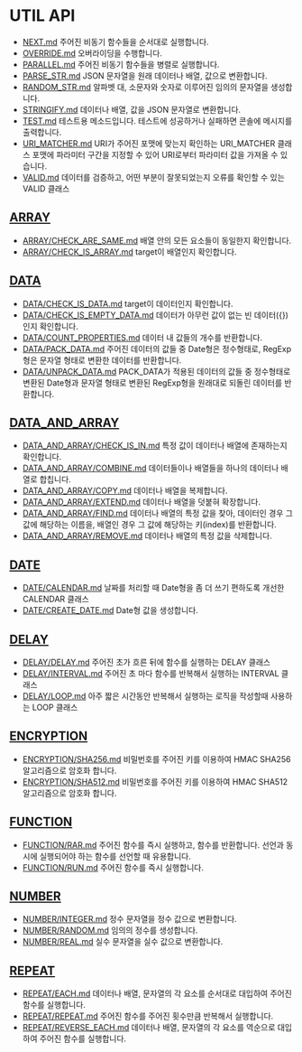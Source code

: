 # UTIL API
* [NEXT.md](NEXT.md) 주어진 비동기 함수들을 순서대로 실행합니다.
* [OVERRIDE.md](OVERRIDE.md) 오버라이딩을 수행합니다.
* [PARALLEL.md](PARALLEL.md) 주어진 비동기 함수들을 병렬로 실행합니다.
* [PARSE_STR.md](PARSE_STR.md) JSON 문자열을 원래 데이터나 배열, 값으로 변환합니다.
* [RANDOM_STR.md](RANDOM_STR.md) 알파벳 대, 소문자와 숫자로 이루어진 임의의 문자열을 생성합니다.
* [STRINGIFY.md](STRINGIFY.md) 데이터나 배열, 값을 JSON 문자열로 변환합니다.
* [TEST.md](TEST.md) 테스트용 메소드입니다.  테스트에 성공하거나 실패하면 콘솔에 메시지를 출력합니다.
* [URI_MATCHER.md](URI_MATCHER.md) URI가 주어진 포맷에 맞는지 확인하는 URI_MATCHER 클래스  포맷에 파라미터 구간을 지정할 수 있어 URI로부터 파라미터 값을 가져올 수 있습니다.
* [VALID.md](VALID.md) 데이터를 검증하고, 어떤 부분이 잘못되었는지 오류를 확인할 수 있는 VALID 클래스

## [ARRAY](ARRAY/README.md)
* [ARRAY/CHECK_ARE_SAME.md](ARRAY/CHECK_ARE_SAME.md) 배열 안의 모든 요소들이 동일한지 확인합니다.
* [ARRAY/CHECK_IS_ARRAY.md](ARRAY/CHECK_IS_ARRAY.md) target이 배열인지 확인합니다.

## [DATA](DATA/README.md)
* [DATA/CHECK_IS_DATA.md](DATA/CHECK_IS_DATA.md) target이 데이터인지 확인합니다.
* [DATA/CHECK_IS_EMPTY_DATA.md](DATA/CHECK_IS_EMPTY_DATA.md) 데이터가 아무런 값이 없는 빈 데이터({})인지 확인합니다.
* [DATA/COUNT_PROPERTIES.md](DATA/COUNT_PROPERTIES.md) 데이터 내 값들의 개수를 반환합니다.
* [DATA/PACK_DATA.md](DATA/PACK_DATA.md) 주어진 데이터의 값들 중 Date형은 정수형태로, RegExp형은 문자열 형태로 변환한 데이터를 반환합니다.
* [DATA/UNPACK_DATA.md](DATA/UNPACK_DATA.md) PACK_DATA가 적용된 데이터의 값들 중 정수형태로 변환된 Date형과 문자열 형태로 변환된 RegExp형을 원래대로 되돌린 데이터를 반환합니다.

## [DATA_AND_ARRAY](DATA_AND_ARRAY/README.md)
* [DATA_AND_ARRAY/CHECK_IS_IN.md](DATA_AND_ARRAY/CHECK_IS_IN.md) 특정 값이 데이터나 배열에 존재하는지 확인합니다.
* [DATA_AND_ARRAY/COMBINE.md](DATA_AND_ARRAY/COMBINE.md) 데이터들이나 배열들을 하나의 데이터나 배열로 합칩니다.
* [DATA_AND_ARRAY/COPY.md](DATA_AND_ARRAY/COPY.md) 데이터나 배열을 복제합니다.
* [DATA_AND_ARRAY/EXTEND.md](DATA_AND_ARRAY/EXTEND.md) 데이터나 배열을 덧붙혀 확장합니다.
* [DATA_AND_ARRAY/FIND.md](DATA_AND_ARRAY/FIND.md) 데이터나 배열의 특정 값을 찾아, 데이터인 경우 그 값에 해당하는 이름을, 배열인 경우 그 값에 해당하는 키(index)를 반환합니다.
* [DATA_AND_ARRAY/REMOVE.md](DATA_AND_ARRAY/REMOVE.md) 데이터나 배열의 특정 값을 삭제합니다.

## [DATE](DATE/README.md)
* [DATE/CALENDAR.md](DATE/CALENDAR.md) 날짜를 처리할 때 Date형을 좀 더 쓰기 편하도록 개선한 CALENDAR 클래스
* [DATE/CREATE_DATE.md](DATE/CREATE_DATE.md) Date형 값을 생성합니다.

## [DELAY](DELAY/README.md)
* [DELAY/DELAY.md](DELAY/DELAY.md) 주어진 초가 흐른 뒤에 함수를 실행하는 DELAY 클래스
* [DELAY/INTERVAL.md](DELAY/INTERVAL.md) 주어진 초 마다 함수를 반복해서 실행하는 INTERVAL 클래스
* [DELAY/LOOP.md](DELAY/LOOP.md) 아주 짧은 시간동안 반복해서 실행하는 로직을 작성할때 사용하는 LOOP 클래스

## [ENCRYPTION](ENCRYPTION/README.md)
* [ENCRYPTION/SHA256.md](ENCRYPTION/SHA256.md) 비밀번호를 주어진 키를 이용하여 HMAC SHA256 알고리즘으로 암호화 합니다.
* [ENCRYPTION/SHA512.md](ENCRYPTION/SHA512.md) 비밀번호를 주어진 키를 이용하여 HMAC SHA512 알고리즘으로 암호화 합니다.

## [FUNCTION](FUNCTION/README.md)
* [FUNCTION/RAR.md](FUNCTION/RAR.md) 주어진 함수를 즉시 실행하고, 함수를 반환합니다.  선언과 동시에 실행되어야 하는 함수를 선언할 때 유용합니다.
* [FUNCTION/RUN.md](FUNCTION/RUN.md) 주어진 함수를 즉시 실행합니다.

## [NUMBER](NUMBER/README.md)
* [NUMBER/INTEGER.md](NUMBER/INTEGER.md) 정수 문자열을 정수 값으로 변환합니다.
* [NUMBER/RANDOM.md](NUMBER/RANDOM.md) 임의의 정수를 생성합니다.
* [NUMBER/REAL.md](NUMBER/REAL.md) 실수 문자열을 실수 값으로 변환합니다.

## [REPEAT](REPEAT/README.md)
* [REPEAT/EACH.md](REPEAT/EACH.md) 데이터나 배열, 문자열의 각 요소를 순서대로 대입하여 주어진 함수를 실행합니다.
* [REPEAT/REPEAT.md](REPEAT/REPEAT.md) 주어진 함수를 주어진 횟수만큼 반복해서 실행합니다.
* [REPEAT/REVERSE_EACH.md](REPEAT/REVERSE_EACH.md) 데이터나 배열, 문자열의 각 요소를 역순으로 대입하여 주어진 함수를 실행합니다.
